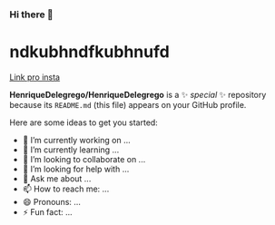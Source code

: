 ### Hi there 👋


<h1> ndkubhndfkubhnufd </h1>

<a href = 'https://instagram.com' target="_blank"> Link pro insta </a>


**HenriqueDelegrego/HenriqueDelegrego** is a ✨ _special_ ✨ repository because its `README.md` (this file) appears on your GitHub profile.

Here are some ideas to get you started:

- 🔭 I’m currently working on ...
- 🌱 I’m currently learning ...
- 👯 I’m looking to collaborate on ...
- 🤔 I’m looking for help with ...
- 💬 Ask me about ...
- 📫 How to reach me: ...
- 😄 Pronouns: ...
- ⚡ Fun fact: ...

